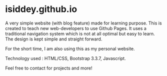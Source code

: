 # isiddey.github.io
A very simple website (with blog feature) made for learning purpose. This is created to teach new web-developers to use Github Pages. It uses a traditional navigation system which is not at all optimal but easy to learn. The design is kept simple and straight forward. 

For the short time, I am also using this as my personal website.

Technology used : HTML/CSS, Bootstrap 3.3.7, Javascript.

Feel free to contact for projects and more!
